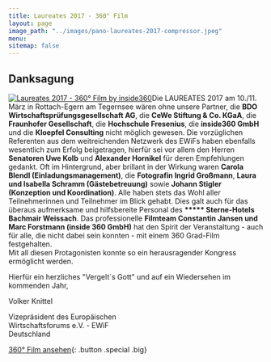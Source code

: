 ```yaml
---
title: Laureates 2017 - 360° Film
layout: page
image_path: "../images/pano-laureates-2017-compressor.jpeg"
menu:
sitemap: false
---
```

## Danksagung
<span class="image left">[![Laureates 2017 - 360° Film by inside360][2]][1]</span>Die LAUREATES 2017 am 10./11. März in Rottach-Egern am Tegernsee wären ohne unsere Partner, die __BDO Wirtschaftsprüfungsgesellschaft AG__, die __CeWe Stiftung & Co. KGaA__, die __Fraunhofer Gesellschaft__, die __Hochschule Fresenius__, die __inside360 GmbH__ und die __Kloepfel Consulting__ nicht möglich gewesen.
  Die vorzüglichen Referenten aus dem weitreichenden Netzwerk des EWiFs haben ebenfalls wesentlich zum Erfolg beigetragen, hierfür sei vor allem den Herren __Senatoren Uwe Kolb__ und __Alexander Hornikel__ für deren Empfehlungen gedankt.
  Oft im Hintergrund, aber brillant in der Wirkung waren __Carola Blendl (Einladungsmanagement)__, die __Fotografin Ingrid Großmann__, __Laura und Isabella Schramm (Gästebetreuung)__ sowie __Johann Stigler (Konzeption und Koordination)__. Alle haben stets das Wohl aller Teilnehmerinnen und Teilnehmer im Blick gehabt.
  Dies galt auch für das überaus aufmerksame und hilfsbereite Personal des __***** Sterne-Hotels Bachmair Weissach__.
  Das professionelle __Filmteam Constantin Jansen und Marc Forstmann (inside 360 GmbH)__ hat den Spirit der Veranstaltung - auch für alle, die nicht dabei sein konnten - mit einem 360 Grad-Film festgehalten.  
  Mit all diesen Protagonisten konnte so ein herausragender Kongress ermöglicht werden.

  Hierfür ein herzliches "Vergelt´s Gott" und auf ein Wiedersehen im kommenden Jahr,

  Volker Knittel

  Vizepräsident des Europäischen  
  Wirtschaftsforums e.V. - EWiF  
  Deutschland

[360° Film ansehen](/projects/laureates.html){: .button .special .big}

  [1]: /projects/laureates.html
  [2]: ../images/play-laureates-2017.jpg

